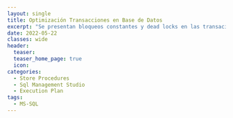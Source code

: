```yaml
---
layout: single
title: Optimización Transacciones en Base de Datos
excerpt: "Se presentan bloqueos constantes y dead locks en las transaciones agrabado por un alto tiempo de consumo en las operaciones de los usuarios. El trabajo consistió en una análisis de operaciones realizadas en base de datos para optimizar el rendimiento de la base de datos mediante índices o cambios en las sentencias llegando a tener tiempos de respuesta mejorados en mas del 90% y reduciendo los bloqueos."
date: 2022-05-22
classes: wide
header:
  teaser: 
  teaser_home_page: true
  icon: 
categories:
  - Store Procedures
  - Sql Management Studio
  - Execution Plan
tags:  
  - MS-SQL
---
```


